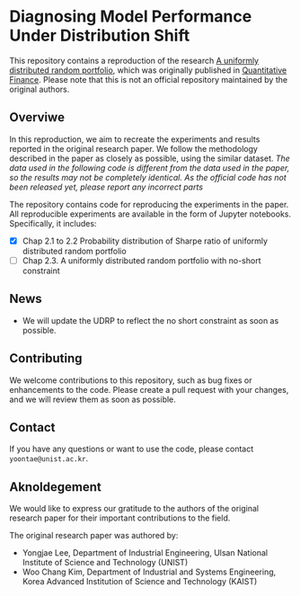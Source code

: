 # Diagnosing Model Performance Under Distribution Shift

This repository contains a reproduction of the research [A uniformly distributed random portfolio](https://www.tandfonline.com/doi/full/10.1080/14697688.2015.1114360), which was originally published in [Quantitative Finance](https://www.tandfonline.com/journals/rquf20). Please note that this is not an official repository maintained by the original authors.


## Overviwe
In this reproduction, we aim to recreate the experiments and results reported in the original research paper. We follow the methodology described in the paper as closely as possible, using the similar dataset. *The data used in the following code is different from the data used in the paper, so the results may not be completely identical. As the official code has not been released yet, please report any incorrect parts*

The repository contains code for reproducing the experiments in the paper. All reproducible experiments are available in the form of Jupyter notebooks. Specifically, it includes:
- [x] Chap 2.1 to 2.2 Probability distribution of Sharpe ratio of uniformly distributed random portfolio
- [ ] Chap 2.3. A uniformly distributed random portfolio with no-short constraint

## News
- We will update the UDRP to reflect the no short constraint as soon as possible.

## Contributing
We welcome contributions to this repository, such as bug fixes or enhancements to the code. Please create a pull request with your changes, and we will review them as soon as possible.

## Contact
If you have any questions or want to use the code, please contact `yoontae@unist.ac.kr`.


## Aknoldegement
We would like to express our gratitude to the authors of the original research paper for their important contributions to the field.

The original research paper was authored by:
- Yongjae Lee, Department of Industrial Engineering, Ulsan National Institute of Science and Technology (UNIST)
- Woo Chang Kim, Department of Industrial and Systems Engineering, Korea Advanced Institution of Science and Technology (KAIST)
